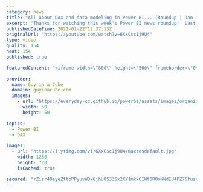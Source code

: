```yaml
---
category: news
title: "All about DAX and data modeling in Power BI... (Roundup | Jan 18, 2021)"
excerpt: "Thanks for watching this week's Power BI news roundup!  Last weeks roundup: https://guyinacu.be/roundup203 Patrick's tech video: https://guyinacu.be/paginated2021 Adam's tech video: https://guyinacu.be/whatispowerbi  🔴 Live Replay: https://guyinacu.be/live037  📢 Become a member: https://guyinacu.be/membership"
publishedDateTime: 2021-01-22T12:37:13Z
originalUrl: "https://youtube.com/watch?v=6XxCsc1j9U4"
type: video
quality: 154
heat: 154
published: true

featuredContent: "<iframe width=\"800\" height=\"500\" frameborder=\"0\" src=\"https://www.youtube.com/embed/6XxCsc1j9U4\" allow=\"accelerometer; autoplay; encrypted-media; gyroscope; picture-in-picture\" allowfullscreen></iframe>"

provider:
  name: Guy in a Cube
  domain: guyinacube.com
  images:
    - url: "https://everyday-cc.github.io/powerbi/assets/images/organizations/guyinacube.com-50x50.jpg"
      width: 50
      height: 50

topics:
  - Power BI
  - DAX

images:
  - url: "https://i.ytimg.com/vi/6XxCsc1j9U4/maxresdefault.jpg"
    width: 1280
    height: 720
    isCached: true

secured: "rZizr4OeyeZttoPPyuvWDx6jhU8S335x2XY1mkxCIWt0ROoNNdIU4PZ7Gfus4bn08eLD+PFzb9YNdsHbh264ienl4lfkmd6wssr0lprSBUBYyDSuV1A6gplAzCtHUmd5231aau3v6sTvJV2c9IATtN6QyUGgOnfuIOwillpJb+M0S6JBFC+cBm0xD2OTxT2fjEQWU4iZueVTWTgEMMA+E0ofhE/vhcikccH9Vk6deJu+GxvsGJ2yBU39fO9fUkE6arM/1RlOmHO0XgCmggePmOyKyAjLGEPIFWPP0zsDYPB7+156prHgQDf5Vg3TRuKudTQw0UKLNvCouMXR7tSOklaC3Wkabxm6i6EPfFAwSBc9Nj7RipHmFZiB3ACCSEAJeYH23lKIpL3wSi38QUR0w2JocvSc8x8sVuuk5bM/Jg0=;qXgXJjsdT66D3stMbuy0tw=="
---
```


